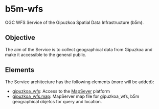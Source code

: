# b5m-wfs

OGC WFS Service of the Gipuzkoa Spatial Data Infrastructure (b5m).

## Objective

The aim of the Service is to collect geographical data from Gipuzkoa and make it accessible to the general public.

## Elements

The Service architecture has the following elements (more will be added):

- [gipuzkoa_wfs](/gipuzkoa_wfs): Access to the <a href="https://www.mapserver.org/" target="_blank">MapSever</a> platform
- [gipuzkoa_wfs.map](/gipuzkoa_wfs.map): MapServer map file for gipuzkoa_wfs, b5m geographical objetcs for query and location.
